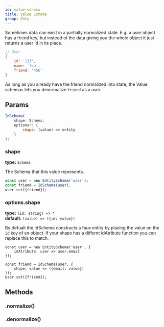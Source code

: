 ```yaml
---
id: value-schema
title: Value Schema
group: Enty
---
```


Sometimes data can exist in a partially normalized state. E.g. a user object has a friend key,
but instead of the data giving you the whole object it just returns a user id in its place.

```js
// User
{
    id: '123',
    name: 'foo',
    friend: '456'
}
```

As long as you already have the friend normalized into state, the Value schemas lets you 
denormalize `friend` as a user.


## Params
```js
IdSchema(
    shape: Schema,
    options?: {
        shape: (value) => entity
    }
);
```

### shape 
**type:** `Schema`  

The Schema that this value represents.

```js
const user = new EntitySchema('user');
const friend = IdSchema(user);
user.set({friend});
```

### options.shape
**type:** `(id: string) => *`  
**default:** `(value) => ({id: value})`  

By defualt the IdSchema constructs a faux entity by placing the value on the `id` key of an 
object. If your shape has a differnt idAtribute function you can replace this to match.

```
const user = new EntitySchema('user', {
    idAtribute: user => user.email
});

const friend = IdSchema(user, {
    shape: value => ({email: value})
});
user.set({friend});
```



## Methods

### .normalize()
<Normalize />

### .denormalize()
<Denormalize />

